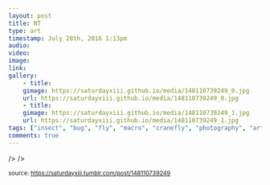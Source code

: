 ```yaml
---
layout: post
title: NT
type: art
timestamp: July 28th, 2016 1:13pm
audio: 
video: 
image: 
link: 
gallery:
	- title: 
	gimage: https://saturdayxiii.github.io/media/148110739249_0.jpg
	url: https://saturdayxiii.github.io/media/148110739249_0.jpg
	- title: 
	gimage: https://saturdayxiii.github.io/media/148110739249_1.jpg
	url: https://saturdayxiii.github.io/media/148110739249_1.jpg
tags: ["insect", "bug", "fly", "macro", "cranefly", "photography", "art"]
comments: true
---
```


 />
 />
  
<small>source: https://saturdayxiii.tumblr.com/post/148110739249</small>